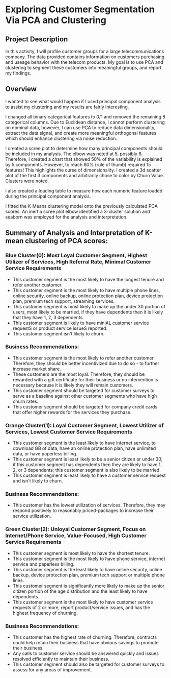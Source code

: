 # Exploring Customer Segmentation Via PCA and Clustering

## Project Description

In this activity, I will profile customer groups for a large telecommunications company.  The data provided contains information on customers purchasing and useage behavior with the telecom products.  My goal is to use PCA and clustering to segment these customers into meaningful groups, and report my findings.

## Overview

I wanted to see what would happen if I used principal component analysis to assist my clustering and my results are fairly interesting.

I changed all binary categorical features to 0/1 and removed the remaining 8 categorical columns. Due to Euclidean distance, I cannot perform clustering on nominal data, however, I can use PCA to reduce data dimensionality, extract the data signal, and create more meaningful orthogonal features which should enhance clustering via noise reduction.

I created a scree plot to determine how many principal components should be included in my analysis. The elbow was noted at 5, possibly 6. Therefore, I created a chart that showed 50% of the variability is explained by 5 components. However, to reach 80% (rule of thumb) required 15 features! This highlights the curse of dimensionality. I created a 3d scatter plot of the first 3 components and arbitrarily chose to color by Churn Value. Clusters were noted.

I also created a loading table to measure how each numeric feature loaded during the principal component analysis.

I fitted the K-Means clustering model onto the previously calculated PCA scores. An inertia scree plot elbow identified a 3-cluster solution and seaborn was employed for the analysis and interpretation.

## Summary of Analysis and Interpretation of K-mean clustering of PCA scores:

### Blue Cluster(0): Most Loyal Customer Segment, Highest Utilizer of Services, High Referral Rate, Minimal Customer Service Requirements
- This customer segment is the most likely to have the longest tenure and refer another customer. 
- This customer segment is the most likely to have multiple phone lines, online security, online backup, online protection plan, device protection plan, premium tech support, streaming services.
- This customer segment is most likely to make up the under 30 portion of users, most likely to be married, if they have dependents then it is likely that they have 1, 2, 3 dependents.
- This customer segment is likely to have miniAL customer service requestS or product service issueS reported.
- This customer segment isn't likely to churn.
### Business Recommendations:
- This customer segment is the most likely to refer another customer. Therefore, they should be better incentivized due to do so - to further increase market share.
- These customers are the most loyal. Therefore, they should be rewarded with a gift certificate for their business or no intervention is necessary because it is likely they will remain customers. 
- This customer segment should be targeted for customer surveys to serve as a baseline against other customer segments who have high churn rates.
- This customer segment should be targeted for company credit cards that offer higher rewards for the services they purchase.

### Orange Cluster(1): Loyal Customer Segment, Lowest Utilizer of Services, Lowest Customer Service Requirements
- This customer segment is the least likely to have internet service, to download GB of data, have an online protection plan, have unlimited data, or have paperless billing.
- This customer segment is least likely to be a senior citizen or under 30; if this customer segment has dependents then they are likely to have 1, 2, or 3 dependents; this customer segment is also likely to be married.
- This customer segment is least likely to have a customer service request and isn't likely to churn.

### Business Recommendations:
- This customer has the lowest utilization of services. Therefore, they may respond positively to reasonably priced-packages to increase their service utilization.

### Green Cluster(2): Unloyal Customer Segment, Focus on Internet/Phone Service, Value-Focused, High Customer Service Requirements
- This customer segment is most likely to have the shortest tenure.
- This customer segment is the most likely to have phone service, internet service and paperless billing.
- This customer segment is the least likely to have online security, online backup, device protection plan, premium tech support or multiple phone lines.
- This customer segment is significantly more likely to make up the senior citizen portion of the age distribution and the least likely to have dependents.
- This customer segment is the most likely to have customer service requests of 2 or more, report product/service issues, and has the highest frequency of churning.
### Business Recommendations:
- This customer has the highest rate of churning. Therefore, contracts could help retain their business that have obvious savings to promote their business. 
- Any calls to customer service should be answered quickly and issues resolved efficiently to maintain their business.
- This customer segment should also be targeted for customer surveys to assess for any areas of improvement.
